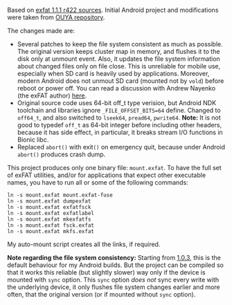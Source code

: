 Based on [exfat 1.1.1 r422 sources](https://code.google.com/p/exfat/source/list). Initial Android project and modifications were taken from [OUYA repository](https://github.com/ouya/android_external_exfat).

The changes made are:
* Several patches to keep the file system consistent as much as possible. The original version keeps cluster map in memory, and flushes it to the disk only at unmount event. Also, it updates the file system information about changed files only on file close. This is unreliable for mobile use, especially when SD card is heavily used by applications. Moreover, modern Android does not unmout SD card (mounted not by `vold`) before reboot or power off. You can read a discussion with Andrew Nayenko (the exFAT author) [here](https://groups.google.com/forum/#!topic/exfat/u5Ldpmy3vkA).
* Original source code uses 64-bit off_t type verision, but Android NDK toolchain and libraries ignore `_FILE_OFFSET_BITS=64` define. Changed to `off64_t`, and also switched to `lseek64`, `pread64`, `pwrite64`.
**Note:** It is not good to typedef `off_t` as 64-bit integer before including other headers, because it has side effect, in particular, it breaks stream I/O functions in Bionic libc.
* Replaced `abort()` with exit`()` on emergency quit, because under Android `abort()` produces crash dump.

This project produces only one binary file: `mount.exfat`. To have the full set of exFAT utilities, and/or for applications that expect other executable names, you have to run all or some of the following commands:

    ln -s mount.exfat mount.exfat-fuse
    ln -s mount.exfat dumpexfat
    ln -s mount.exfat exfatfsck
    ln -s mount.exfat exfatlabel
    ln -s mount.exfat mkexfatfs
    ln -s mount.exfat fsck.exfat
    ln -s mount.exfat mkfs.exfat

My auto-mount script creates all the links, if required.

**Note regarding the file system consistency:** Starting from [1.0.3](https://github.com/Lurker00/Android-fs/releases), this is the default behaviour for my Android builds. But the project can be compiled so that it works this reliable (but slightly slower) way only if the device is mounted with `sync` option. This `sync` option _does not_ sync every write with the underlying device, it only flushes file system changes earlier and more often, that the original version (or if mounted without `sync` option).
